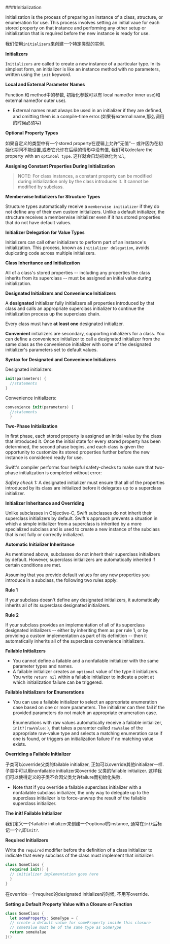 ####Initialization

Initialization is the process of preparing an instance of a class, structure, or enumeration for use. This process involves setting an initial vaue for each stored property on that instance and performing any other setup or initialization that is required before the new instance is ready for use.

我们使用`initializers`来创建一个特定类型的实例.

**Initializers**

`Initializers` are called to create a new instance of a particular type. In its simplest form, an initializer is like an instance method with no parameters, written using the `init` keyword.

**Local and External Parameter Names**

Function 和 method中的参数, 初始化参数可以有 local name(for inner use)和 external name(for outer use).

* External names must always be used in an initializer if they are defined, and omitting them is a compile-time error.(如果有external name,那么调用的时候必须写)

**Optional Property Types**

如果自定义的类型中有一个stored property在逻辑上允许"无值"-- 或许因为在初始化期间不能设置,或者它允许在后续的情形中没有值, 我们可以declare the property with an `optinoal type`. 这样就会自动初始化为`nil`, 

**Assigning Constant Properties During Initialization**

> NOTE: For class instances, a constant property can be modified during initialization only by the class introduces it. It cannot be modified by subclass.

**Memberwise Initializers for Structure Types**

Structure types automatically receive a `memberwise initializer` if they do not define any of their own custom initializers. Unlike a default initializer, the structure receives a memberwise initializer even if it has stored properties that do not have default values.

**Initializer Delegation for Value Types**

Initializers can call other initializers to perform part of an instance's initialization. This process, known as `initializer delegation`, avoids duplcating code across multiple initializers.

**Class Inheritance and Initialization**

All of a class's stored properties -- including any properties the class inherits from its superclass -- must be assigned an initial value during initialization.

**Designated Initializers and Convenience Initializers**

A **designated** initializer fully initializers all properties introduced by that class and calls an appropriate superclass initializer to continue the initialization process up the superclass chain.

Every class must have **at least one** designated initializer.

**Convenient** initializers are secondary, supporting initializers for a class. You can define a convenience initializer to call a designated initializer from the same class as the convenience initializer with some of the designated initializer's parameters set to default values.

**Syntax for Designated and Convenience Initializers**

Designated initializers:
```Swift
init(parameters) {
  //statements
}
```

Convenience initializers:
```Swift
convenience init(parameters) {
  //statements
  }
```

**Two-Phase Initialization**

In first phase, each stored property is assigned an initial value by the class that introduced it. Once the initial state for every stored property has been determined, the second phase begins, and each class is given the opportunity to customize its stored properties further before the new instance is considered ready for use.

Swift's compiler performs four helpful safety-checks to make sure that two-phase initialization is completed without error:

*Safety check 1:* A designated initializer must ensure that all of the properties introduced by its class are initialized before it delegates up to a superclass initializer.

**Initializer Inheritance and Overriding**

Unlike subclasses in Objective-C, Swift subclasses do not inherit their superclass initializers by default. Swift's approach prevents a situation in which a simple initializer from a superclass is inherited by a more specialized subclass and is used to create a new instance of the subclass that is not fully or correctly initialized.

**Automatic Initializer Inheritance**

As mentioned above, subclasses do not inherit their superclass initializers by default. However, superclass initializers are automatically inherited if  certain conditions are met.

Assuming that you provide default values for any new properties you introduce in a subclass, the following two rules apply:

**Rule 1**

If your subclass doesn't define any designated initializers, it automatically inherits all of its superclass designated initializers.

**Rule 2**

If your subclass provides an implementation of all of its superclass designated initializers -- either by inheriting them as per rule 1, or by providing a custom implementation as part of its definition -- then it automatically inherits all of the superclass convenience initializers.


**Failable Initializers**

* You cannot define a failable and a nonfailable initializer with the same parameter types and names.
* A failable initializer creates an `optional` value of the type it initializers. You write `return nil` within a failable initializer to indicate a point at which initialization failure can be triggered.

**Failable Initializers for Enumerations**

* You can use a failable initializer to select an appropriate enumeration case based on one or more parameters. The initializer can then fail if the provided parameters do not match an appropriate enumeration case.

  Enumerations with raw values automatically receive a failable initializer, `init?(rawValue:)`, that takes a paramter called `rawValue` of the appropriate raw-value type and selects a matching enumeration case if one is found, or triggers an initialization failure if no matching value exists.
  
**Overriding a Failable Initializer**

子类可以override父类的failable initializer, 正如可以override其他initializer一样. 子类中可以用nonfailable initializer来override 父类的failable initializer. 这样我们可以使得定义的子类不会因父类允许failure而初始化失败.

* Note that if you override a failable superclass initializer with a nonfailable subclass initializer, the only way to delegate up to the superclass initializer is to force-unwrap the result of the failable superclass initializer.


**The init! Failable Initializer**

我们定义一个failable initializer来创建一个optional的instance, 通常在`init`后标记一个`?`,即`init?`.


**Required Initializers**

Write the `required` modifier before the definition of a class initializer to indicate that every subclass of the class must implement that initializer:
```Swift
class SomeClass {
  required init() {
  // initializer implementation goes here
  }
}
```
在override一个required的designated initializer的时候, 不用写override.

**Setting a Default Property Value with a Closure or Function**

```Swift
class SomeClass {
  let someProperty: SomeType = {
  // create a default value for someProperty inside this closure
  // someValue must be of the same type as SomeType
  return someValue
}()
```

















